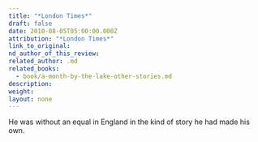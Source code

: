 ```yaml
---
title: "*London Times*"
draft: false
date: 2010-08-05T05:00:00.000Z
attribution: "*London Times*"
link_to_original:
nd_author_of_this_review:
related_author: .md
related_books:
  - book/a-month-by-the-lake-other-stories.md
description:
weight:
layout: none
---
```

He was without an equal in England in the kind of story he had made his own.

